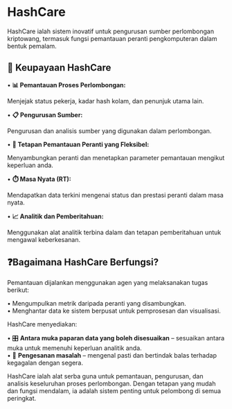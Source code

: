 # HashCare

HashCare ialah sistem inovatif untuk pengurusan sumber perlombongan kriptowang, termasuk fungsi pemantauan peranti pengkomputeran dalam bentuk pemalam.

## 🚀 Keupayaan HashCare

• **📊 Pemantauan Proses Perlombongan:**

Menjejak status pekerja, kadar hash kolam, dan penunjuk utama lain.

• **📋 Pengurusan Sumber:**&#x20;

Pengurusan dan analisis sumber yang digunakan dalam perlombongan.&#x20;

• **🔌 Tetapan Pemantauan Peranti yang Fleksibel:**&#x20;

Menyambungkan peranti dan menetapkan parameter pemantauan mengikut keperluan anda.&#x20;

• **⏱️ Masa Nyata (RT):**

Mendapatkan data terkini mengenai status dan prestasi peranti dalam masa nyata.&#x20;

• **📈 Analitik dan Pemberitahuan:**&#x20;

Menggunakan alat analitik terbina dalam dan tetapan pemberitahuan untuk mengawal keberkesanan.

## ❓Bagaimana HashCare Berfungsi?

Pemantauan dijalankan menggunakan agen yang melaksanakan tugas berikut:&#x20;

• Mengumpulkan metrik daripada peranti yang disambungkan. \
• Menghantar data ke sistem berpusat untuk pemprosesan dan visualisasi.&#x20;

HashCare menyediakan:&#x20;

• 🎛️ **Antara muka paparan data yang boleh disesuaikan** – sesuaikan antara muka untuk memenuhi keperluan analitik anda.\
• 🚨 **Pengesanan masalah** – mengenal pasti dan bertindak balas terhadap kegagalan dengan segera.&#x20;

HashCare ialah alat serba guna untuk pemantauan, pengurusan, dan analisis keseluruhan proses perlombongan. Dengan tetapan yang mudah dan fungsi mendalam, ia adalah sistem penting untuk pelombong di semua peringkat.
